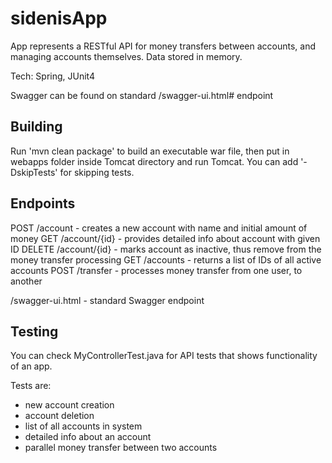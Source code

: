 # sidenisApp
App represents a RESTful API for money transfers between accounts, and managing accounts themselves. Data stored in memory.

Tech: Spring, JUnit4

Swagger can be found on standard /swagger-ui.html# endpoint

## Building

Run 'mvn clean package' to build an executable war file, then put in webapps folder inside Tomcat directory and run Tomcat. You can add '-DskipTests' for skipping tests.

## Endpoints

POST /account - creates a new account with name and initial amount of money
GET /account/{id} - provides detailed info about account with given ID
DELETE /account/{id} - marks account as inactive, thus remove from the money transfer processing
GET /accounts - returns a list of IDs of all active accounts
POST /transfer - processes money transfer from one user, to another

/swagger-ui.html - standard Swagger endpoint

## Testing

You can check MyControllerTest.java for API tests that shows functionality of an app.

Tests are:
* new account creation 
* account deletion
* list of all accounts in system
* detailed info about an account
* parallel money transfer between two accounts
